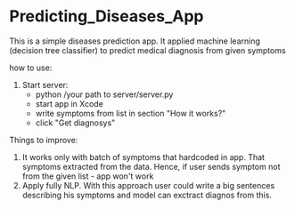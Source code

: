 # Predicting_Diseases_App
This is a simple diseases prediction app. It applied machine learning (decision tree classifier) to predict medical diagnosis from given symptoms

how to use:
1) Start server:
	- python /your path to server/server.py
	- start app in Xcode 
	- write symptoms from list in section "How it works?"
	- click "Get diagnosys"

Things to improve:
1) It works only with batch of symptoms that hardcoded in app. That symptoms extracted from the data. Hence, if user sends symptom not from the given list - app won't work
2) Apply fully NLP. With this approach user could write a big sentences describing his symptoms and model can exctract diagnos from this.